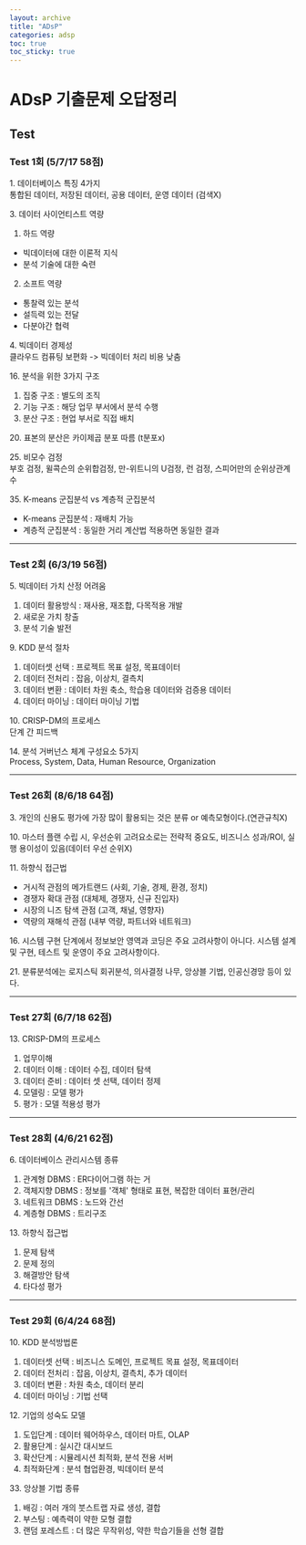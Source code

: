 ```yaml
---
layout: archive
title: "ADsP"
categories: adsp
toc: true
toc_sticky: true
---
```


# ADsP 기출문제 오답정리

## Test

### Test 1회 (5/7/17 58점)

1\. 데이터베이스 특징 4가지  
통합된 데이터, 저장된 데이터, 공용 데이터, 운영 데이터 (검색X)

3\. 데이터 사이언티스트 역량

1. 하드 역량

- 빅데이터에 대한 이론적 지식
- 분석 기술에 대한 숙련

2. 소프트 역량

- 통찰력 있는 분석
- 설득력 있는 전달
- 다분야간 협력

4\. 빅데이터 경제성  
클라우드 컴퓨팅 보편화 -> 빅데이터 처리 비용 낮춤

16\. 분석을 위한 3가지 구조

1. 집중 구조 : 별도의 조직
2. 기능 구조 : 해당 업무 부서에서 분석 수행
3. 분산 구조 : 현업 부서로 직접 배치

20\. 표본의 분산은 카이제곱 분포 따름 (t분포x)

25\. 비모수 검정  
부호 검정, 윌콕슨의 순위합검정, 만-위트니의 U검정, 런 검정, 스피어만의 순위상관계수

35\. K-means 군집분석 vs 계층적 군집분석

- K-means 군집분석 : 재배치 가능
- 계층적 군집분석 : 동일한 거리 계산법 적용하면 동일한 결과

---

### Test 2회 (6/3/19 56점)

5\. 빅데이터 가치 산정 어려움

1. 데이터 활용방식 : 재사용, 재조합, 다목적용 개발
2. 새로운 가치 창출
3. 분석 기술 발전

9\. KDD 분석 절차

1. 데이터셋 선택 : 프로젝트 목표 설정, 목표데이터
2. 데이터 전처리 : 잡음, 이상치, 결측치
3. 데이터 변환 : 데이터 차원 축소, 학습용 데이터와 검증용 데이터
4. 데이터 마이닝 : 데이터 마이닝 기법

10\. CRISP-DM의 프로세스  
단계 간 피드백

14\. 분석 거버넌스 체계 구성요소 5가지  
Process, System, Data, Human Resource, Organization

---

### Test 26회 (8/6/18 64점)

3\. 개인의 신용도 평가에 가장 많이 활용되는 것은 분류 or 예측모형이다.(연관규칙X)

10\. 마스터 플랜 수립 시, 우선순위 고려요소로는 전략적 중요도, 비즈니스 성과/ROI, 실행 용이성이 있음(데이터 우선 순위X)

11\. 하향식 접근법

- 거시적 관점의 메가트랜드 (사회, 기술, 경제, 환경, 정치)
- 경쟁자 확대 관점 (대체제, 경쟁자, 신규 진입자)
- 시장의 니즈 탐색 관점 (고객, 채널, 영향자)
- 역량의 재해석 관점 (내부 역량, 파트너와 네트워크)

16\. 시스템 구현 단계에서 정보보안 영역과 코딩은 주요 고려사항이 아니다. 시스템 설계 및 구현, 테스트 및 운영이 주요 고려사항이다.

21\. 분류분석에는 로지스틱 회귀분석, 의사결정 나무, 앙상블 기법, 인공신경망 등이 있다.

---

### Test 27회 (6/7/18 62점)

13\. CRISP-DM의 프로세스

1. 업무이해
2. 데이터 이해 : 데이터 수집, 데이터 탐색
3. 데이터 준비 : 데이터 셋 선택, 데이터 정제
4. 모델링 : 모델 평가
5. 평가 : 모델 적용성 평가

---

### Test 28회 (4/6/21 62점)

6\. 데이터베이스 관리시스템 종류

1. 관계형 DBMS : ER다이어그램 하는 거
2. 객체지향 DBMS : 정보를 '객체' 형태로 표현, 복잡한 데이터 표현/관리
3. 네트워크 DBMS : 노드와 간선
4. 계층형 DBMS : 트리구조

13\. 하향식 접근법

1. 문제 탐색
2. 문제 정의
3. 해결방안 탐색
4. 타다성 평가

---

### Test 29회 (6/4/24 68점)

10\. KDD 분석방법론

1. 데이터셋 선택 : 비즈니스 도메인, 프로젝트 목표 설정, 목표데이터
2. 데이터 전처리 : 잡음, 이상치, 결측치, 추가 데이터
3. 데이터 변환 : 차원 축소, 데이터 분리
4. 데이터 마이닝 : 기법 선택

12\. 기업의 성숙도 모델

1. 도입단계 : 데이터 웨어하우스, 데이터 마트, OLAP
2. 활용단계 : 실시간 대시보드
3. 확산단계 : 시뮬레시션 최적화, 분석 전용 서버
4. 최적화단계 : 분석 협업환경, 빅데이터 분석

33\. 앙상블 기법 종류

1. 배깅 : 여러 개의 붓스트랩 자료 생성, 결합
2. 부스팅 : 예측력이 약한 모형 결합
3. 랜덤 포레스트 : 더 많은 무작위성, 약한 학습기들을 선형 결합
